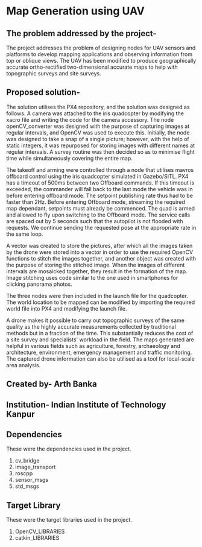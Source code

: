 # Map Generation using UAV
 
 
## The problem addressed by the project-
The project addresses the problem of designing nodes for UAV sensors and platforms to develop mapping applications and observing information from top or oblique views. The UAV has been modified to produce geographically accurate ortho-rectified two-dimensional accurate maps to help with topographic surveys and site surveys. 

## Proposed solution-
The solution utilises the PX4 repository, and the solution was designed as follows. A camera was attached to the iris quadcopter by modifying the xacro file and writing the code for the camera accessory. The node openCV_converter was designed with the purpose of capturing images at regular intervals, and OpenCV was used to execute this. Initially, the node was designed to take a snap of a single picture; however, with the help of static integers, it was repurposed for storing images with different names at regular intervals. A survey routine was then decided so as to minimise flight time while simultaneously covering the entire map. 

The takeoff and arming were controlled through a node that utilises mavros offboard control using the iris quadcopter simulated in Gazebo/SITL. PX4 has a timeout of 500ms between two Offboard commands. If this timeout is exceeded, the commander will fall back to the last mode the vehicle was in before entering offboard mode. The setpoint publishing rate thus had to be faster than 2Hz. Before entering Offboard mode, streaming the required map dependant, setpoints must already be commenced. The quad is armed and allowed to fly upon switching to the Offboard mode. The service calls are spaced out by 5 seconds such that the autopilot is not flooded with requests. We continue sending the requested pose at the appropriate rate in the same loop.

A vector was created to store the pictures,  after which all the images taken by the drone were stored into a vector in order to use the required OpenCV functions to stitch the images together, and another object was created with the purpose of storing the stitched image. When the images of different intervals are mosaicked together, they result in the formation of the map. Image stitching uses code similar to the one used in smartphones for clicking panorama photos. 

The three nodes were then included in the launch file for the quadcopter. The world location to be mapped can be modified by importing the required world file into PX4 and modifying the launch file. 

A drone makes it possible to carry out topographic surveys of the same quality as the highly accurate measurements collected by traditional methods but in a fraction of the time. This substantially reduces the cost of a site survey and specialists' workload in the field.
The maps generated are helpful in various fields such as agriculture, forestry, archaeology and architecture, environment, emergency management and traffic monitoring. The captured drone information can also be utilised as a tool for local-scale area analysis. 

## Created by- Arth Banka 
## Institution- Indian Institute of Technology Kanpur
 
## Dependencies
These were the dependencies used in the project.
1. cv_bridge
2. image_transport
3. roscpp
4. sensor_msgs
5. std_msgs

## Target Library
These were the target libraries used in the project.
1. OpenCV_LIBRARIES
2. catkin_LIBRARIES
